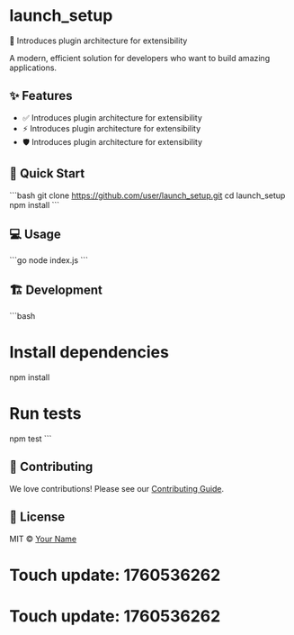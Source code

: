 # launch_setup

🚀 Introduces plugin architecture for extensibility

A modern, efficient solution for developers who want to build amazing applications.

## ✨ Features

- ✅ Introduces plugin architecture for extensibility
- ⚡ Introduces plugin architecture for extensibility
- 🛡️ Introduces plugin architecture for extensibility

## 🚀 Quick Start

\`\`\`bash
git clone https://github.com/user/launch_setup.git
cd launch_setup
npm install
\`\`\`

## 💻 Usage

\`\`\`go
node index.js
\`\`\`

## 🏗️ Development

\`\`\`bash
# Install dependencies
npm install

# Run tests
npm test
\`\`\`

## 🤝 Contributing

We love contributions! Please see our [Contributing Guide](CONTRIBUTING.md).

## 📄 License

MIT © [Your Name](https://github.com/user)

# Touch update: 1760536262

# Touch update: 1760536262
